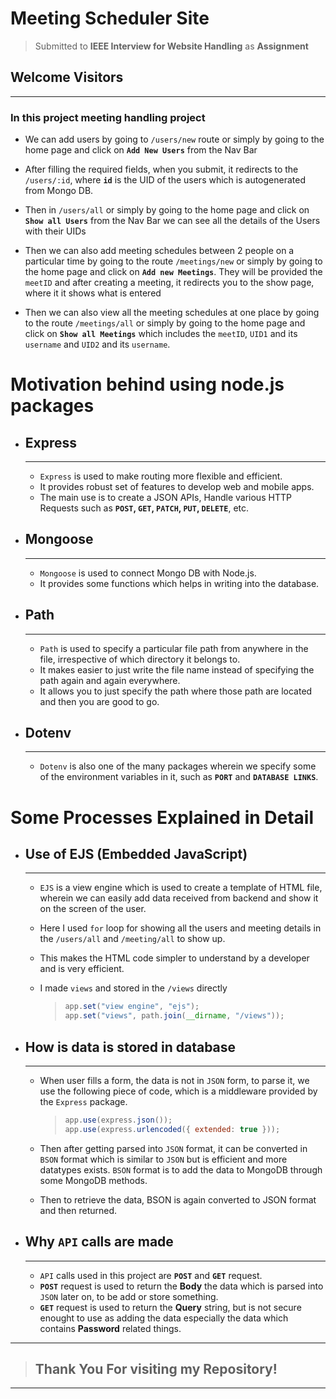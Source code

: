 # Meeting Scheduler Site


> Submitted to **IEEE Interview for Website Handling** as **Assignment**
## Welcome Visitors

---------------
### In this project meeting handling project
- We can add users by going to `/users/new` route or simply by going to the home page and click on **`Add New Users`** from the Nav Bar

- After filling the required fields, when you submit, it redirects to the `/users/:id`, where **`id`** is the UID of the users which is autogenerated from Mongo DB.

- Then in `/users/all` or simply by going to the home page and click on **`Show all Users`** from the Nav Bar we can see all the details of the Users with their UIDs

- Then we can also add meeting schedules between 2 people on a particular time by going to the route `/meetings/new`  or simply by going to the home page and click on **`Add new Meetings`**. They will be provided the `meetID` and after creating a meeting, it redirects you to the show page, where it it shows what is entered

- Then we can also view all the meeting schedules at one place by going to the route `/meetings/all`  or simply by going to the home page and click on **`Show all Meetings`** which includes the `meetID`, `UID1` and its `username` and `UID2` and its `username`.


# Motivation behind using node.js packages

- ## **Express**
    ---
    - `Express` is used to make routing more flexible and efficient. 
    - It provides robust set of features to develop web and mobile apps.
    - The main use is to create a JSON APIs, Handle various HTTP Requests such as **`POST`, `GET`, `PATCH`, `PUT`, `DELETE`**, etc.

- ## **Mongoose**
    ---
    - `Mongoose` is used to connect Mongo DB with Node.js.
    - It provides some functions which helps in writing into the database.
- ## **Path**
    ---
    - `Path` is used to specify a particular file path from anywhere in the file, irrespective of which directory it belongs to.
    - It makes easier to just write the file name instead of specifying the path again and again everywhere.
    - It allows you to just specify the path where those path are located and then you are good to go.
- ## **Dotenv** 
    ---
    - `Dotenv` is also one of the many packages wherein we specify some of the environment variables in it, such as **`PORT`** and **`DATABASE LINKS`**.


# Some Processes Explained in Detail

- ## **Use of EJS (Embedded JavaScript)**
    ---
    - `EJS` is a view engine which is used to create a template of HTML file, wherein we can easily add data received from backend and show it on the screen of the user. 
    - Here I used `for` loop for showing all the users and meeting details in the `/users/all` and `/meeting/all` to show up. 
    - This makes the HTML code simpler to understand by a developer and is very efficient.
    - I made `views` and stored in the `/views` directly

        > ```javascript
        > app.set("view engine", "ejs");
        > app.set("views", path.join(__dirname, "/views"));
        > ```

- ## **How is data is stored in database**
    ---
    - When user fills a form, the data is not in `JSON` form, to parse it, we use the following piece of code, which is a middleware provided by the `Express` package.

        > ```javascript
        > app.use(express.json());
        > app.use(express.urlencoded({ extended: true }));
        > ```
    - Then after getting parsed into `JSON` format, it can be converted in `BSON` format which is similar to `JSON` but is efficient and more datatypes exists. `BSON` format is to add the data to MongoDB through some MongoDB methods.
    - Then to retrieve the data, BSON is again converted to JSON format and then returned.
- ## **Why `API` calls are made**
    ---
    - `API` calls used in this project are **`POST`** and **`GET`** request.
    - **`POST`** request is used to return the **Body** the data which is parsed into `JSON` later on, to be add or store something.
    - **`GET`** request is used to return the **Query** string, but is not secure enought to use as adding the data especially the data which contains **Password** related things.
---
> ## Thank You For visiting my Repository!
---
